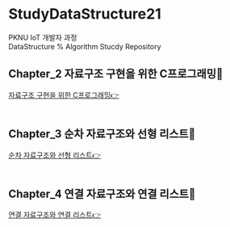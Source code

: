 # StudyDataStructure21
PKNU IoT 개발자 과정   
DataStructure % Algorithm Stucdy Repository

## Chapter_2 자료구조 구현을 위한 C프로그래밍🎯

[자료구조 구현을 위한 C프로그래밍👉](https://github.com/HongryeolSeong/StudyDataStructure21/tree/main/02Chapter "Chapter2")
<br>
<br>

## Chapter_3 순차 자료구조와 선형 리스트🎯

[순차 자료구조와 선형 리스트👉](https://github.com/HongryeolSeong/StudyDataStructure21/tree/main/03Chapter "Chapter3")
<br>
<br>

## Chapter_4 연결 자료구조와 연결 리스트🎯

[연결 자료구조와 연결 리스트👉](https://github.com/HongryeolSeong/StudyDataStructure21/tree/main/04Chapter "Chapter4")
<br>
<br>
